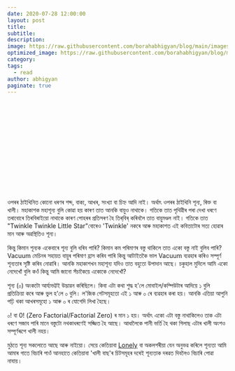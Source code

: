 ```yaml
---
date: 2020-07-28 12:00:00
layout: post
title: 
subtitle: 
description: 
image: https://raw.githubusercontent.com/borahabhigyan/blog/main/images/null.jpg
optimized_image: https://raw.githubusercontent.com/borahabhigyan/blog/main/images/null.jpg
category: 
tags:
  - read
author: abhigyan
paginate: true
---
```

<br/><br/><br/><br/><br/><br/><br/><br/><br/><br/><br/><br/><br/>
ওপৰৰ ঠাইখিনিত কোনো ধৰণৰ শব্দ, বাক্য, আখৰ, সংখ্যা বা চিহ্ন আদি নাই। অৰ্থাৎ ওপৰৰ ঠাইখিনি শূন্য, ৰিক্ত বা খালী।
মহাকাশক মহাশূন্য বুলি কোৱা হয় কাৰণ তাত আনকি বায়ুও নাথাকে। গতিকে তাত পৃথিৱীৰ পৰা দেখা ধৰণে তৰাবোৰে তিৰবিৰাইয়ো নাথাকে কাৰণ পোহৰৰ প্ৰতিসৰণ হৈ তিৰ‍‌্‌বিৰ্ কৰিবলৈ তাত বায়ুমণ্ডল নাই। গতিকে তাত "Twinkle Twinkle Little Star"বোৰেও 'Twinkle' নকৰে আৰু মহাকাশত এই কবিতাটোৰ সত্য হোৱাৰ মান আৰু অৱস্থিতিও শূন্য।

কিন্তু কিমান শূন্যক একেবাৰে শূন্য বুলি ধৰিব পাৰি? কিমান কম পৰিমাণৰ বস্তু থাকিলে তাত একো বস্তু নাই বুলিব পাৰি? 
Vacuum মেচিনৰ সহায়ত বায়ুৰ পৰিমাণ হ্ৰাস কৰিব পাৰি কিন্তু আটাইতকৈ ভাল Vacuum ব্যৱহাৰ কৰিও সম্পূৰ্ণ শূন্যতাৰ সৃষ্টি কৰিব নোৱাৰি। আনকি মহাকাশখন মহাশূন্য যদিও তাত বহুতো উপাদান আছে। চকুহাল মুদিলে আমি একো নেদেখোঁ বুলি কওঁ কিন্তু আমি জানো সঁচাকৈয়ে একোকে নেদেখোঁ?

শূন্য (০) অংকটো আৰ্য্যভট্টই উদ্ভাৱন কৰিছিলে। কিবা এটা কথা শুদ্ধ হ'লে মোবাইল/কম্পিউটাৰ আদিয়ে ১ বুলি প্ৰতিক্ৰিয়া কৰে আৰু ভুল হ'লে ০ বুলি। ল'জিক গেটসমূহতো এই ১ আৰু ০ ৰে ব্যৱহাৰ কৰা হয়। আনকি এতিয়া আপুনি পঢ়ি থকা আখৰসমূহো ১ আৰু ০ ৰ যোগেদি লিখা হৈছে।

০! বা 0! (Zero Factorial/Factorial Zero) ৰ মান ১ হয়।
অৰ্থাৎ একো এটা বস্তু নাথাকিলেও তাক এটা ধৰণে সজাব পাৰি মানে বস্তুটো নথকাধৰণেই সজ্জিত হৈ আছে। আধালৈকে পানী ভৰ্তি হৈ থকা গিলাছ এটাৰ খালী অংশও সম্পূৰ্ণৰূপে খালী নহয়। 

মুঠতে শূন্য সকলোতে আছে আৰু নাইয়ো। সেয়ে কেতিয়াবা [Lonely](https://borahabhigyan.github.io/blog/loneliness) বা অকলশৰীয়া যেন অনুভৱ কৰিলে শূন্যতা আমি আমাৰ গাতে বিচাৰি পাওঁ আনহাতে কেতিয়াবা 'খালী বাছ'ৰ চিটসমূহৰ দৰেই শূন্যতাক দৰৱত দিবলৈও বিচাৰি পোৱা নাযায়। 
